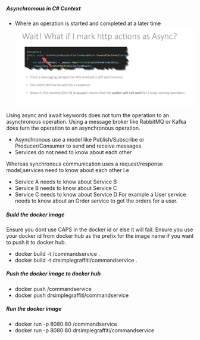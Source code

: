 ##### Asynchromous in C# Context
- Where an operation is started and completed at a later time
![Alt text](image.png)

Using async and await keywords does not turn the operation to an asynchronous operation.
Using a message broker like RabbitMQ or Kafka does turn the operation to an asynchronous operation.

- Asynchronous use a model like Publish/Subscribe or Producer/Consumer to send and receive messages.
- Services do not need to know about each other

Whereas synchronous communication uses a request/response model,services need to know about each other i.e
- Service A needs to know about Service B
- Service B needs to know about Service C
- Service C needs to know about Service D
For example a User service needs to know about an Order service to get the orders for a user.

##### Build the docker image
Ensure you dont use CAPS in the docker id or else it will fail.
Ensure you use your docker id from docker hub as the prefix for the image name if you want to push it to docker hub.
- docker build -t <your docker id>/commandservice .
- docker build -t drsimplegraffiti/commandservice .

##### Push the docker image to docker hub
- docker push <your docker id>/commandservice
- docker push drsimplegraffiti/commandservice

##### Run the docker image
- docker run -p 8080:80 <your docker id>/commandservice
- docker run -p 8080:80 drsimplegraffiti/commandservice
